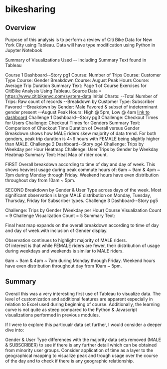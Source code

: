 # bikesharing

## Overview
Purpose of this analysis is to perform a review of Citi Bike Data for New York City using Tableau. Data will have type modification using Python in Jupyter Notebook


Summary of Visualizations Used -- Including Summary Text found in Tableau

Course 1 Dashboard--Story pg1
Course: Number of Trips
Course: Customer Type
Course: Gender Breakdown
Course: August Peak Hours
Course: Average Trip Duration Summary Text:
 Page 1 of Course Exercises for CitiBike Analysis Using Tableau.
 Source Data = https://www.citibikenyc.com/system-data
 Initial Charts:
 --Total Number of Trips:  Raw count of records
 --Breakdown by Customer Type:  Subscriber Favored
 --Breakdown by Gender:  Male Favored & subset of indeterminant gender present
 --August Peak Hours:  High @ 5pm, Low @ 4am
 [link to dashboard](https://public.tableau.com/app/profile/pooja6418/viz/module14challenge/Dashboard1?publish=yes)
Challenge 1 Dashboard--Story pg3
Challenge: Checkout Times for Users
Challenge: Checkout TImes for Genders Summary Text:
Comparison of Checkout Time Duration of Overall versus Gender Breakdown shows how MALE riders skew majority of data trend.
For both genders, peak trip duration is 4~6 hours with FEMALE being slightly higher than MALE.
Challenge 2 Dashboard--Story pg4
Challenge: Trips by Weekday per Hour Heatmap
Challenge: User Trips by Gender by Weekday Heatmap Summary Text:
Heat Map of rider count.

FIRST
Overall breakdown according to time of day and day of week.
This shows heaviest usage during peak commute hours of:
6am ~ 9am & 4pm ~ 7pm during Monday through Friday.
Weekend hours have even distribution throughout day from 10am ~ 5pm.

SECOND
Breakdown by Gender & User Type across days of the week.
Most significant observation is large MALE distribution on Monday, Tuesday, Thursday, Friday for Subscriber types.
Challenge 3 Dashboard--Story pg5

Challenge: Trips by Gender (Weekday per Hour)
Course Visualization Count = 9 Challenge Visualization Count = 5 Summary Text:

Final heat map expands on the overall breakdown according to time of day and day of week.with inclusion of Gender display.

Observation continues to highlight majority of MALE riders.  
Of interest is that while FEMALE riders are fewer, their distribution of usage during weekdays and weekends is similar to MALE riders.

6am ~ 9am & 4pm ~ 7pm during Monday through Friday.
Weekend hours have even distribution throughout day from 10am ~ 5pm.
## Summary
Overall this was a very interesting first use of Tableau to visualize data. The level of customization and additional features are apparent especially in relation to Excel used during beginning of course. Additionally, the learning curve is not quite as steep compared to the Python & Javascript visualizations performed in previous modules.

If I were to explore this particualr data set further, I would consider a deeper dive into:

Gender & User Type differences with the majority data sets removed (MALE & SUBSCRIBER) to see if there is any further detail which can be obtained from minority user groups.
Consider application of time as a layer to the geographical mapping to visualize peak and trough usage over the course of the day and to check if there is any geographic relationship.
